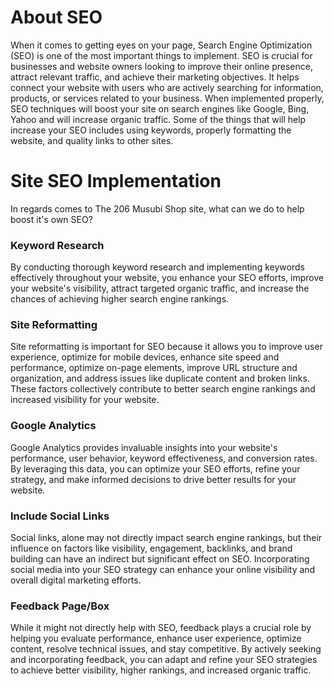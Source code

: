 # About SEO

When it comes to getting eyes on your page, Search Engine Optimization (SEO) is one of the most important things to implement. SEO is crucial for businesses and website owners looking to improve their online presence, attract relevant traffic, and achieve their marketing objectives. It helps connect your website with users who are actively searching for information, products, or services related to your business. When implemented properly, SEO techniques will boost your site on search engines like Google, Bing, Yahoo and will increase organic traffic. Some of the things that will help increase your SEO includes using keywords, properly formatting the website, and quality links to other sites. 

# Site SEO Implementation

In regards comes to The 206 Musubi Shop site, what can we do to help boost it's own SEO?

### Keyword Research

By conducting thorough keyword research and implementing keywords effectively throughout your website, you enhance your SEO efforts, improve your website's visibility, attract targeted organic traffic, and increase the chances of achieving higher search engine rankings.

### Site Reformatting

Site reformatting is important for SEO because it allows you to improve user experience, optimize for mobile devices, enhance site speed and performance, optimize on-page elements, improve URL structure and organization, and address issues like duplicate content and broken links. These factors collectively contribute to better search engine rankings and increased visibility for your website.

### Google Analytics

Google Analytics provides invaluable insights into your website's performance, user behavior, keyword effectiveness, and conversion rates. By leveraging this data, you can optimize your SEO efforts, refine your strategy, and make informed decisions to drive better results for your website.

### Include Social Links

Social links, alone may not directly impact search engine rankings, but their influence on factors like visibility, engagement, backlinks, and brand building can have an indirect but significant effect on SEO. Incorporating social media into your SEO strategy can enhance your online visibility and overall digital marketing efforts.

### Feedback Page/Box

While it might not directly help with SEO, feedback plays a crucial role by helping you evaluate performance, enhance user experience, optimize content, resolve technical issues, and stay competitive. By actively seeking and incorporating feedback, you can adapt and refine your SEO strategies to achieve better visibility, higher rankings, and increased organic traffic.